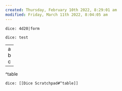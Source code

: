 ```yaml
---
created: Thursday, February 10th 2022, 8:29:01 am
modified: Friday, March 11th 2022, 8:04:05 am
---
```


`dice: 4d20|form`

`dice: test`

|               |
| ------------- |
| a<br/>b<br/>c |
^table

`dice: [[Dice Scratchpad#^table]]`
